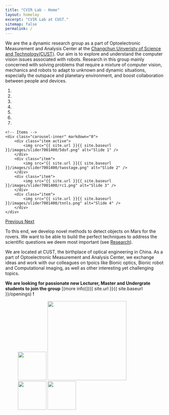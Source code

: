 ```yaml
---
title: "CVIR Lab - Home"
layout: homelay
excerpt: "CVIR Lab at CUST."
sitemap: false
permalink: /
---
```


We are the a dynamic research group as a part of Optoelectronic Measurement and Analysis Center at the [Changchun Uinveristy of Science and Technology(CUST)](http://sie.cust.edu.cn/). Our aim is to explore and understand the computer vision issues associated with robots. Research in this group mainly concerned with solving problems that require a mixture of computer vision, mechanics and robots to adapt to unknown and dynamic situations, especially the outspace and planetary environment, and boost collaboration between people and devices.


<div markdown="0" id="carousel" class="carousel slide" data-ride="carousel" data-interval="4000" data-pause="hover" >
    <!-- Menu -->
    <ol class="carousel-indicators">
        <li data-target="#carousel" data-slide-to="0" class="active"></li>
        <li data-target="#carousel" data-slide-to="1"></li>
        <li data-target="#carousel" data-slide-to="2"></li>
        <li data-target="#carousel" data-slide-to="3"></li>
        <li data-target="#carousel" data-slide-to="4"></li>
        <li data-target="#carousel" data-slide-to="5"></li>
        <li data-target="#carousel" data-slide-to="6"></li>
    </ol>

    <!-- Items -->
    <div class="carousel-inner" markdown="0">
        <div class="item active">
            <img src="{{ site.url }}{{ site.baseurl }}/images/slider7001400/5dof.png" alt="Slide 1" />
        </div>
        <div class="item">
            <img src="{{ site.url }}{{ site.baseurl }}/images/slider7001400/twostage.png" alt="Slide 2" />
        </div>
        <div class="item">
            <img src="{{ site.url }}{{ site.baseurl }}/images/slider7001400/rc1.png" alt="Slide 3" />
        </div>
        <div class="item">
            <img src="{{ site.url }}{{ site.baseurl }}/images/slider7001400/tnnls.png" alt="Slide 4" />
        </div>
    </div>
  <a class="left carousel-control" href="#carousel" role="button" data-slide="prev">
    <span class="glyphicon glyphicon-chevron-left" aria-hidden="true"></span>
    <span class="sr-only">Previous</span>
  </a>
  <a class="right carousel-control" href="#carousel" role="button" data-slide="next">
    <span class="glyphicon glyphicon-chevron-right" aria-hidden="true"></span>
    <span class="sr-only">Next</span>
  </a>
</div>




To this end, we develop novel methods to detect objects on Mars for the rovers. We want to be able to build the perfect techniques to address the scientific questions we deem most important (see [Research](research)).

We are located at CUST, the birthplace of optical engineering in China. As a part of Optoelectronic Measurement and Analysis Center, we exchange ideas and work with our colleagues on tpoics like Bionic optics, Bionic robot and Computational imaging, as well as other interesting yet challenging topics.

 **We are looking for passionate new Lecturer, Master and Undergrate students to join the group** [(more info)]({{ site.url }}{{ site.baseurl }}/openings) **!**

<figure class="forth">
  <img src="{{ site.url }}{{ site.baseurl }}/images/logopic/cust-logo.png" style="width: 90px">
  <img src="{{ site.url }}{{ site.baseurl }}/images/logopic/oe.png" style="width: 250px">
  <img src="{{ site.url }}{{ site.baseurl }}/images/logopic/cvirlogofill.jpg" style="width: 90px">
  <img src="{{ site.url }}{{ site.baseurl }}/images/logopic/cutelogo.jpg" style="width: 90px">
</figure>
